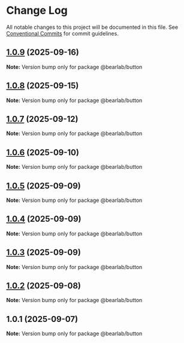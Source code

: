 # Change Log

All notable changes to this project will be documented in this file.
See [Conventional Commits](https://conventionalcommits.org) for commit guidelines.

## [1.0.9](https://github.com/hasanbala/ui-components/compare/@bearlab/button@1.0.8...@bearlab/button@1.0.9) (2025-09-16)

**Note:** Version bump only for package @bearlab/button





## [1.0.8](https://github.com/hasanbala/ui-components/compare/@bearlab/button@1.0.7...@bearlab/button@1.0.8) (2025-09-15)

**Note:** Version bump only for package @bearlab/button





## [1.0.7](https://github.com/hasanbala/ui-components/compare/@bearlab/button@1.0.6...@bearlab/button@1.0.7) (2025-09-12)

**Note:** Version bump only for package @bearlab/button





## [1.0.6](https://github.com/hasanbala/ui-components/compare/@bearlab/button@1.0.5...@bearlab/button@1.0.6) (2025-09-10)

**Note:** Version bump only for package @bearlab/button





## [1.0.5](https://github.com/hasanbala/ui-components/compare/@bearlab/button@1.0.4...@bearlab/button@1.0.5) (2025-09-09)

**Note:** Version bump only for package @bearlab/button





## [1.0.4](https://github.com/hasanbala/ui-components/compare/@bearlab/button@1.0.3...@bearlab/button@1.0.4) (2025-09-09)

**Note:** Version bump only for package @bearlab/button





## [1.0.3](https://github.com/hasanbala/ui-components/compare/@bearlab/button@1.0.2...@bearlab/button@1.0.3) (2025-09-09)

**Note:** Version bump only for package @bearlab/button





## [1.0.2](https://github.com/hasanbala/ui-components/compare/@bearlab/button@1.0.1...@bearlab/button@1.0.2) (2025-09-08)

**Note:** Version bump only for package @bearlab/button





## 1.0.1 (2025-09-07)

**Note:** Version bump only for package @bearlab/button
